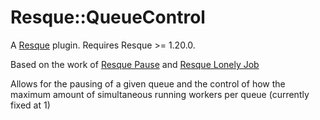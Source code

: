 # Resque::QueueControl

A [Resque](https://github.com/defunkt/resque) plugin. Requires Resque >= 1.20.0.

Based on the work of [Resque Pause](https://github.com/wandenberg/resque-pause) and
[Resque Lonely Job](https://github.com/wallace/resque-lonely_job)

Allows for the pausing of a given queue and the control of how the maximum amount of simultaneous running workers
per queue (currently fixed at 1)
